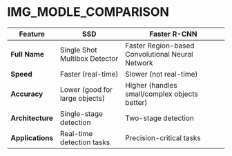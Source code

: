 # IMG_MODLE_COMPARISON
| Feature                 | SSD                                | Faster R-CNN                       |
|-------------------------|------------------------------------|------------------------------------|
| **Full Name**           | Single Shot Multibox Detector      | Faster Region-based Convolutional Neural Network |
| **Speed**               | Faster (real-time)                 | Slower (not real-time)             |
| **Accuracy**            | Lower (good for large objects)     | Higher (handles small/complex objects better) |
| **Architecture**        | Single-stage detection             | Two-stage detection                |
| **Applications**        | Real-time detection tasks          | Precision-critical tasks           |
